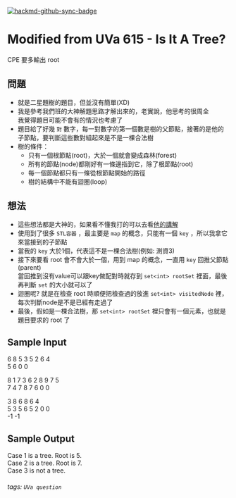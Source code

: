 [![hackmd-github-sync-badge](https://hackmd.io/zYlYWtXnTcOoiHLShA8jcw/badge)](https://hackmd.io/zYlYWtXnTcOoiHLShA8jcw)
# Modified from UVa 615 - Is It A Tree?

CPE 要多輸出 root

## 問題
* 就是二星題樹的題目，但並沒有簡單(XD)
* 我是參考我們班的大神解題思路才解出來的，老實說，他思考的很周全  
我覺得題目可能不會有的情況也考慮了
* 題目給了好幾 `對` 數字，每一對數字的第一個數是樹的父節點，接著的是他的子節點，要判斷這些數對組起來是不是一棵合法樹
* 樹的條件：  
    * 只有一個根節點(root)，大於一個就會變成森林(forest)
    * 所有的節點(node)都剛好有一條邊指到它，除了根節點(root)
    * 每一個節點都只有一條從根節點開始的路徑
    * 樹的結構中不能有迴圈(loop)

## 想法
* 這些想法都是大神的，如果看不懂我打的可以去看[他的講解](https://github.com/tony11306/practice/blob/main/uva/615%20-%20Is%20It%20A%20Tree%3F.md)
* 使用到了很多 `STL容器` ，最主要是 `map` 的概念，只能有一個 `key` ，所以我拿它來當接到的子節點
* 當我的 `key` 大於1個，代表這不是一棵合法樹(例如: 測資3)
* 接下來要看 root 會不會大於一個，用到 map 的概念，一直用 `key` 回推父節點(parent)   
當回推到沒有value可以跟key做配對時就存到 `set<int> rootSet` 裡面，最後再判斷 `set` 的大小就可以了
* 迴圈呢? 就是在檢查 root 時順便把檢查過的放進 `set<int> visitedNode` 裡，每次判斷node是不是已經有走過了
* 最後，假如是一棵合法樹，那 `set<int> rootSet` 裡只會有一個元素，也就是題目要求的 root 了

## Sample Input
6 8 5 3 5 2 6 4  
5 6 0 0  

8 1 7 3 6 2 8 9 7 5  
7 4 7 8 7 6 0 0  

3 8 6 8 6 4  
5 3 5 6 5 2 0 0  
-1 -1  

## Sample Output  
Case 1 is a tree. Root is 5.  
Case 2 is a tree. Root is 7.  
Case 3 is not a tree.  

###### tags: `UVa question`